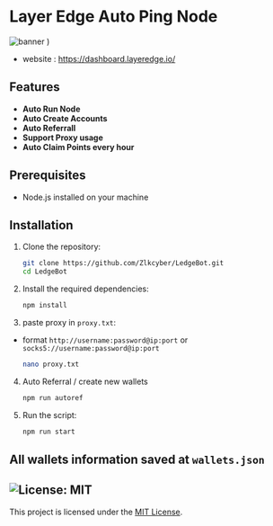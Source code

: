 # Layer Edge Auto Ping Node

![banner](!https://github.com/user-attachments/assets/813d7b83-21ce-4e15-8182-6a0751ca0fd4)
)
- website : https://dashboard.layeredge.io/

## Features

- **Auto Run Node**
- **Auto Create Accounts**
- **Auto Referrall**
- **Support Proxy usage**
- **Auto Claim Points every hour**

## Prerequisites

- Node.js installed on your machine


## Installation

1. Clone the repository:
    ```sh
    git clone https://github.com/Zlkcyber/LedgeBot.git
    cd LedgeBot
    ```

2. Install the required dependencies:
    ```sh
    npm install
    ```
3. paste proxy in `proxy.txt`:
-  format `http://username:password@ip:port` or `socks5://username:password@ip:port`
    ```sh
    nano proxy.txt
    ```
4. Auto Referral / create new wallets
    ```sh
    npm run autoref
    ```
4. Run the script:
    ```sh
    npm run start
    ```


## All wallets information saved at `wallets.json`


## ![License: MIT](https://img.shields.io/badge/License-MIT-yellow.svg)

This project is licensed under the [MIT License](LICENSE).
